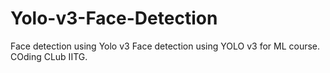 # Yolo-v3-Face-Detection
Face detection using Yolo v3
Face detection using YOLO v3 for ML course. COding CLub IITG.
